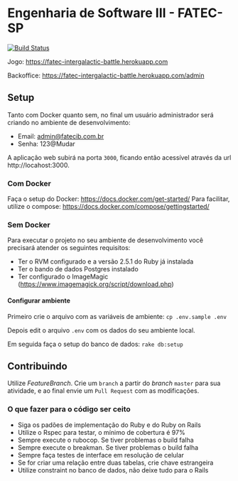 
# Engenharia de Software III - FATEC-SP

[![Build Status](https://semaphoreci.com/api/v1/wbigal/fatec-intergalactic-battle/branches/master/badge.svg)](https://semaphoreci.com/wbigal/fatec-intergalactic-battle)

Jogo: https://fatec-intergalactic-battle.herokuapp.com

Backoffice: https://fatec-intergalactic-battle.herokuapp.com/admin

## Setup

Tanto com Docker quanto sem, no final um usuário administrador será criando no ambiente de desenvolvimento:

* Email: admin@fatecib.com.br
* Senha: 123@Mudar

A aplicação web subirá na porta `3000`, ficando então acessível através da url http://locahost:3000.

### Com Docker

Faça o setup do Docker: https://docs.docker.com/get-started/
Para facilitar, utilize o compose: https://docs.docker.com/compose/gettingstarted/

### Sem Docker

Para executar o projeto no seu ambiente de desenvolvimento você precisará atender os seguintes requisitos:

* Ter o RVM configurado e a versão 2.5.1 do Ruby já instalada
* Ter o bando de dados Postgres instalado
* Ter configurado o ImageMagic (https://www.imagemagick.org/script/download.php)

#### Configurar ambiente

Primeiro crie o arquivo com as variáveis de ambiente: `cp .env.sample .env`

Depois edit o arquivo `.env` com os dados do seu ambiente local.

Em seguida faça o setup do banco de dados: `rake db:setup`

## Contribuindo

Utilize *FeatureBranch*. Crie um `branch` a partir do *branch* `master` para sua atividade, e ao final envie um `Pull Request` com as modificações.

### O que fazer para o código ser ceito

* Siga os padões de implementação do Ruby e do Ruby on Rails
* Utilize o Rspec para testar, o mínimo de cobertura é 97%
* Sempre execute o rubocop. Se tiver problemas o build falha
* Sempre execute o breakman. Se tiver problemas o build falha
* Sempre faça testes de interface em resolução de celular
* Se for criar uma relação entre duas tabelas, crie chave estrangeira
* Utilize constraint no banco de dados, não deixe tudo para o Rails
